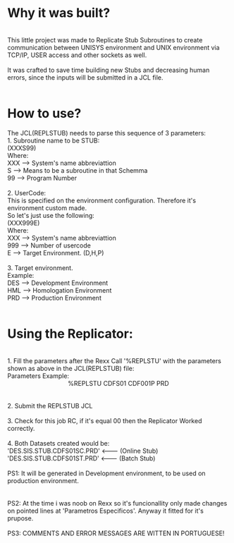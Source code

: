 

<h1>Why it was built?</h1></br>
This little project was made to Replicate Stub Subroutines to create communication between UNISYS environment and UNIX environment via 
TCP/IP, USER access and other sockets as well.</br></br>
It was crafted to save time building new Stubs and decreasing human errors, since the inputs will be submitted in a JCL file.</br></br>
<h1>How to use?</h1>
The JCL(REPLSTUB) needs to parse this sequence of 3 parameters:</br>
1. Subroutine name to be STUB:</br>
(XXXS99)</br>
   Where:</br>
   XXX --> System's name abbreviattion</br>
   S   --> Means to be a subroutine in that Schemma</br>
   99  --> Program Number</br>
</br>
2. UserCode:</br>
   This is specified on the environment configuration. Therefore it's environment custom made. </br>
   So let's just use the following:</br>
(XXX999E)</br>
   Where:</br>
     XXX --> System's name abbreviattion</br>
     999 --> Number of usercode</br>
     E   --> Target Environment. (D,H,P)</br>
</br>
3. Target environment. </br>
   Example: </br>
     DES --> Development Environment</br>
     HML --> Homologation Environment</br>
     PRD --> Production Environment</br></br>
<h1>Using the Replicator:</h1></br>
1. Fill the parameters after the Rexx Call '%REPLSTU' with the parameters shown as above in the JCL(REPLSTUB) file:</br>
Parameters Example:</br>
<center>%REPLSTU  CDFS01 CDF001P PRD</center>
</br></br>
2. Submit the REPLSTUB JCL</br>
</br>
3. Check for this job RC, if it's equal 00 then the Replicator Worked correctly. </br>
</br>
4. Both Datasets created would be:</br>
   'DES.SIS.STUB.CDFS01SC.PRD'   <--- (Online Stub)</br>
   'DES.SIS.STUB.CDFS01ST.PRD'   <--- (Batch Stub)</br>
</br>
  PS1: It will be generated in Development environment, to be used on production environment.</br>
</br>
</br>
  PS2: At the time i was noob on Rexx so it's funcionallity only made changes on pointed lines at 'Parametros Especificos'.
  Anyway it fitted for it's prupose.</br>
</br>
  PS3: COMMENTS AND ERROR MESSAGES ARE WITTEN IN PORTUGUESE!</br>
  </br></br></br>
  
